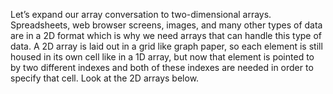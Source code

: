 Let’s expand our array conversation to two-dimensional arrays. Spreadsheets, web browser screens, images, and many other types of data are in a 2D format which is why we need arrays that can handle this type of data. A 2D array is laid out in a grid like graph paper, so each element is still housed in its own cell like in a 1D array, but now that element is pointed to by two different indexes and both of these indexes are needed in order to specify that cell. Look at the 2D arrays below.

